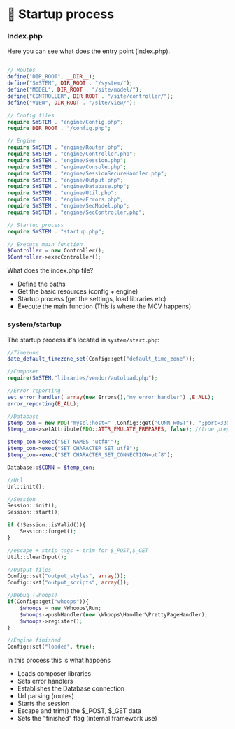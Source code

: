 # :rocket: Startup process

### Index.php
Here you can see what does the entry point (index.php).

``` php

// Routes
define("DIR_ROOT", __DIR__);
define("SYSTEM", DIR_ROOT . "/system/");
define("MODEL", DIR_ROOT . "/site/model/");
define("CONTROLLER", DIR_ROOT . "/site/controller/");
define("VIEW", DIR_ROOT . "/site/view/");

// Config files
require SYSTEM . "engine/Config.php";
require DIR_ROOT . "/config.php";

// Engine
require SYSTEM . "engine/Router.php";
require SYSTEM . "engine/Controller.php";
require SYSTEM . "engine/Session.php";
require SYSTEM . "engine/Console.php";
require SYSTEM . "engine/SessionSecureHandler.php";
require SYSTEM . "engine/Output.php";
require SYSTEM . "engine/Database.php";
require SYSTEM . "engine/Util.php";
require SYSTEM . "engine/Errors.php";
require SYSTEM . "engine/SecModel.php";
require SYSTEM . "engine/SecController.php";

// Startup process
require SYSTEM . "startup.php";

// Execute main function
$Controller = new Controller();
$Controller->execController();
```  
  
What does the index.php file?
- Define the paths
- Get the basic resources (config + engine)
- Startup process (get the settings, load libraries etc)
- Execute the main function (This is where the MCV happens)

### system/startup

The startup process it's located in `system/start.php`:

``` php
//Timezone
date_default_timezone_set(Config::get("default_time_zone"));

//Composer
require(SYSTEM."libraries/vendor/autoload.php");

//Error reporting
set_error_handler( array(new Errors(),"my_error_handler") ,E_ALL);
error_reporting(E_ALL);

//Database
$temp_con = new PDO("mysql:host=" .Config::get("CONN_HOST"). ";port=3306;dbname=" . Config::get("CONN_DDBB"), Config::get("CONN_USER"), Config::get("CONN_PASS"));
$temp_con->setAttribute(PDO::ATTR_EMULATE_PREPARES, false); //true prepare statements

$temp_con->exec("SET NAMES 'utf8'");
$temp_con->exec("SET CHARACTER SET utf8");
$temp_con->exec("SET CHARACTER_SET_CONNECTION=utf8");

Database::$CONN = $temp_con;

//Url
Url::init();

//Session
Session::init();
Session::start();

if (!Session::isValid()){
	Session::forget();
}

//escape + strip tags + trim for $_POST,$_GET
Util::cleanInput();

//Output files
Config::set("output_styles", array());
Config::set("output_scripts", array());

//Debug (whoops)
if(Config::get("whoops")){
	$whoops = new \Whoops\Run;
	$whoops->pushHandler(new \Whoops\Handler\PrettyPageHandler);
	$whoops->register();
}

//Engine finished
Config::set("loaded", true);
```

In this process this is what happens

- Loads composer libraries
- Sets error handlers
- Establishes the Database connection
- Url parsing (routes)
- Starts the session
- Escape  and trim() the $_POST, $_GET data
- Sets the "finished" flag (internal framework use)	
